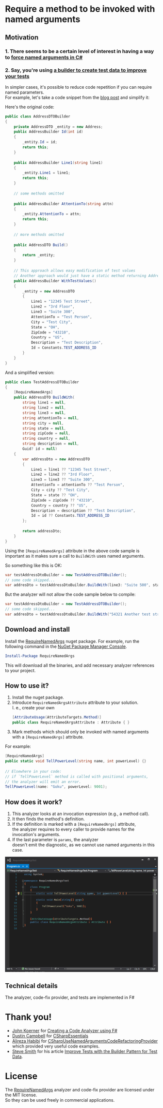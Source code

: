 # Require a method to be invoked with named arguments

## Motivation
### 1. There seems to be a certain level of interest in having a way to [force named arguments in C#](https://stackoverflow.com/questions/11300645/forcing-named-arguments-in-c-sharp)

### 2. Say, you're using [a builder to create test data to improve your tests](https://ardalis.com/improve-tests-with-the-builder-pattern-for-test-data)

In simpler cases, it's possible to reduce code repetition if you can require named parameters.  
For example, let's take a code snippet from the [blog post](https://ardalis.com/improve-tests-with-the-builder-pattern-for-test-data) and simplify it:

Here's the original code:
```csharp
public class AddressDTOBuilder
{
    private AddressDTO _entity = new Address;
    public AddressBuilder Id(int id)
    {
        _entity.Id = id;
        return this;
    }

    public AddressBuilder Line1(string line1)
    {
        _entity.Line1 = line1;
        return this;
    }

    // some methods omitted

    public AddressBuilder AttentionTo(string attn)
    {
        _entity.AttentionTo = attn;
        return this;
    }

    // more methods omitted

    public AddressDTO Build()
    {
        return _entity;
    }

    // This approach allows easy modification of test values
    // Another approach would just have a static method returning AddressDTO
    public AddressBuilder WithTestValues()
    {
        _entity = new AddressDTO
        {
            Line1 = "12345 Test Street",
            Line2 = "3rd Floor",
            Line3 = "Suite 300",
            AttentionTo = "Test Person",
            City = "Test City",
            State = "OH",
            ZipCode = "43210",
            Country = "US",
            Description = "Test Description",
            Id = Constants.TEST_ADDRESS_ID
        }
    }
}
```

And a simplified version:
```csharp
public class TestAddressDTOBuilder
{
    [RequireNamedArgs]
    public AddressDTO BuildWith(
        string line1 = null,
        string line2 = null,
        string line3 = null,
        string attentionTo = null,
        string city = null,
        string state = null,
        string zipCode = null,
        string country = null,
        string description = null,
        Guid? id = null)
    {
        var addressDto = new AddressDTO
        {
            Line1 = line1 ?? "12345 Test Street",
            Line2 = line2 ?? "3rd Floor",
            Line3 = line3 ?? "Suite 300",
            AttentionTo = attentionTo ?? "Test Person",
            City = city ?? "Test City",
            State = state ?? "OH",
            ZipCode = zipCode ?? "43210",
            Country = country ?? "US",
            Description = description ?? "Test Description",
            Id = id ?? Constants.TEST_ADDRESS_ID
        };

        return addressDto;
    }
}
```

Using the `[RequireNamedArgs]` attribute in the above code sample is important as it makes sure a call to `BuildWith` uses named arguments.

So something like this is OK:
```csharp
var testAddressDtoBuilder = new TestAddressDTOBuilder();
// some code skipped...
var addresDto = testAddressDtoBuilder.BuildWith(line3: "Suite 500", state: "WA");
```

But the analyzer will not allow the code sample below to compile:
```csharp
var testAddressDtoBuilder = new TestAddressDTOBuilder();
// some code skipped...
var addresDto = testAddressDtoBuilder.BuildWith("54321 Another test street", "9th Floor");

```

## Download and install

Install the [RequireNamedArgs](https://www.nuget.org/packages/RequireNamedArgs) nuget package.
For example, run the following command in the [NuGet Package Manager Console](https://docs.microsoft.com/en-us/nuget/tools/package-manager-console).

```powershell
Install-Package RequireNamedArgs
```
   
This will download all the binaries, and add necessary analyzer references to your project.

## How to use it?

1. Install the nuget package.
2. Introduce `RequireNamedArgsAttribute` attribute to your solution.  
   I. e., create your own  
   ```csharp
   [AttributeUsage(AttributeTargets.Method)]
   public class RequireNamedArgsAttribute : Attribute { }
   ```
3. Mark methods which should only be invoked with named arguments with a `[RequireNamedArgs]` attribute.   

For example:
```csharp
[RequireNamedArgs]
public static void TellPowerLevel(string name, int powerLevel) {}

// Elsewhere in your code:
// if `TellPowerLevel` method is called with positional arguments,
// the analyzer will emit an error.
TellPowerLevel(name: "Goku", powerLevel: 9001);
```

## How does it work?

1. This analyzer looks at an invocation expression (e.g., a method call).
2. It then finds the method's definition.
3. If the definition is marked with a `[RequireNamedArgs]` attribute,  
   the analyzer requires to every caller to provide names for the invocation's arguments.
4. If the last parameter is `params`, the analyzer  
   doesn't emit the diagnostic, as we cannot use named arguments in this case.

![The RequireNamedArgs analyzer in action](./require-named-args-demo.gif)

## Technical details

The analyzer, code-fix provider, and tests are implemented in F#

# Thank you!

- [John Koerner](https://github.com/johnkoerner) for [Creating a Code Analyzer using F#](https://johnkoerner.com/code-analysis/creating-a-code-analyzer-using-f/)
- [Dustin Campbell](https://github.com/DustinCampbell) for [CSharpEssentials](https://github.com/DustinCampbell/CSharpEssentials)
- [Alireza Habibi](https://github.com/alrz) for [CSharpUseNamedArgumentsCodeRefactoringProvider](https://github.com/dotnet/roslyn/blob/master/src/Features/CSharp/Portable/UseNamedArguments/CSharpUseNamedArgumentsCodeRefactoringProvider.cs) which provided very useful code examples.
- [Steve Smith](https://ardalis.com/) for his article [Improve Tests with the Builder Pattern for Test Data](https://ardalis.com/improve-tests-with-the-builder-pattern-for-test-data).

# License

The [RequireNamedArgs](https://github.com/mykolav/require-named-args-fs) analyzer and code-fix provider are licensed under the MIT license.  
So they can be used freely in commercial applications.
